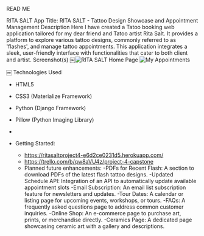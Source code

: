 READ ME

RITA SALT
App Title: RITA SALT - Tattoo Design Showcase and Appointment Management
Description
Here I have created a Tatoo booking  web application tailored for my dear friend and  Tatoo artist Rita Salt. It provides a platform to explore various tattoo designs, commonly referred to as 'flashes', and manage tattoo appointments. This application integrates a sleek, user-friendly interface with functionalities that cater to both client and artist.
Screenshot(s)
￼![RITA SALT Home Page](static/images/webhome.png)
![My Appointments](static/images/appointment.png)

￼
Technologies Used
* HTML5
* CSS3 (Materialize Framework)
* Python (Django Framework)
* Pillow (Python Imaging Library)
* 

* Getting Started:
    * https://ritasaltproject4-e6d2ce0231d5.herokuapp.com/ 
    * https://trello.com/b/qw8aVU4z/project-4-capstone
    * Planned future enhancements: 
-PDFs for Recent Flash: A section to download PDFs of the latest flash tattoo designs.
-Updated Schedule API: Integration of an API to automatically update available appointment slots 
-Email Subscription: An email list subscription feature for newsletters and updates.
-Tour Dates: A calendar or listing page for upcoming events, workshops, or tours.
-FAQs: A frequently asked questions page to address common customer inquiries.
-Online Shop: An e-commerce page to purchase art, prints, or merchandise directly.
-Ceramics Page: A dedicated page showcasing ceramic art with a gallery and descriptions.
